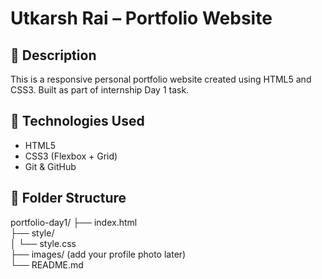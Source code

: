 # Utkarsh Rai – Portfolio Website

## 📌 Description
This is a responsive personal portfolio website created using HTML5 and CSS3. Built as part of internship Day 1 task.

## 🧰 Technologies Used
- HTML5
- CSS3 (Flexbox + Grid)
- Git & GitHub

## 📁 Folder Structure

portfolio-day1/
├── index.html  
├── style/  
│   └── style.css  
├── images/ (add your profile photo later)  
└── README.md 